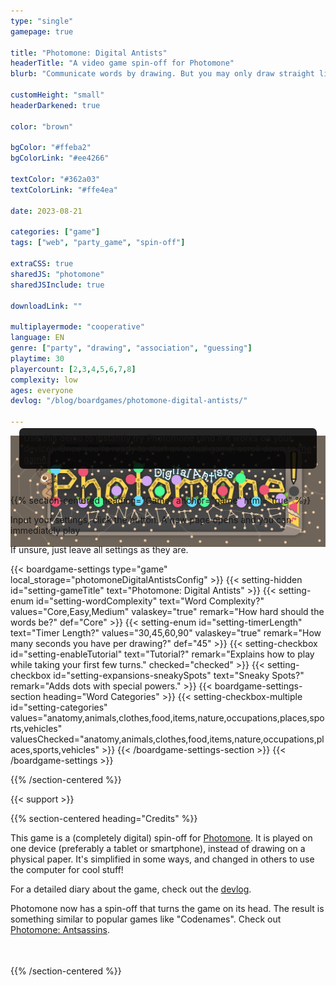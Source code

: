 ```yaml
---
type: "single"
gamepage: true

title: "Photomone: Digital Antists"
headerTitle: "A video game spin-off for Photomone"
blurb: "Communicate words by drawing. But you may only draw straight lines between the dots on your screen, and not all dots are created equal."

customHeight: "small"
headerDarkened: true

color: "brown"

bgColor: "#ffeba2"
bgColorLink: "#ee4266"

textColor: "#362a03"
textColorLink: "#ffe4ea"

date: 2023-08-21

categories: ["game"]
tags: ["web", "party_game", "spin-off"]

extraCSS: true
sharedJS: "photomone"
sharedJSInclude: true

downloadLink: ""

multiplayermode: "cooperative"
language: EN
genre: ["party", "drawing", "association", "guessing"]
playtime: 30
playercount: [2,3,4,5,6,7,8]
complexity: low
ages: everyone
devlog: "/blog/boardgames/photomone-digital-antists/"

---
```


<script>window.configStringToUse = window.localStorage.photomoneDigitalAntistsConfig;</script>
<!-- <div style="margin-top: min(3vw, 2em);"> -->

<div style="margin-bottom: -23vw; position: relative; z-index: -1; opacity: 0.9;">
  <img src="assets/photomone_digital_antists_header.webp">
</div>

<div style="max-width: 720px; margin: auto; padding: 1em;">
<!-- <h2 style="text-align: center; filter: drop-shadow(0 0 4px black);">Try it!</h2> -->

<p style="background-color: rgba(0,0,0,0.86); border-radius: 0.5em; padding: 0.5em;;">Use this demo to instantly try Photomone (and if it works on your device). Once you're ready to start an actual game, scroll down to <a href="#game">the game</a>.</p>

<div class="photomone-canvas" data-addui="true" data-pointradiusfactor="0.02" data-pointboundsmin="50" data-pointboundsmax="100" data-linewidthfactor="0.015" data-noexpansions="true" data-transparentbackground="false" style="filter: drop-shadow(0 0 12px #222);"></div>

</div>

{{% section-centered heading="Game" anchor="game" html="true" %}}

<p>Input your settings, click the button. A new page opens and you can immediately play</p>

<p>If unsure, just leave all settings as they are.</p>

{{< boardgame-settings type="game" local_storage="photomoneDigitalAntistsConfig" >}}
	{{< setting-hidden id="setting-gameTitle" text="Photomone: Digital Antists" >}}
  {{< setting-enum id="setting-wordComplexity" text="Word Complexity?" values="Core,Easy,Medium" valaskey="true" remark="How hard should the words be?" def="Core" >}}
  {{< setting-enum id="setting-timerLength" text="Timer Length?" values="30,45,60,90" valaskey="true" remark="How many seconds you have per drawing?" def="45" >}}
  {{< setting-checkbox id="setting-enableTutorial" text="Tutorial?" remark="Explains how to play while taking your first few turns." checked="checked" >}}
  {{< setting-checkbox id="setting-expansions-sneakySpots" text="Sneaky Spots?" remark="Adds dots with special powers." >}}
  {{< boardgame-settings-section heading="Word Categories" >}}
{{< setting-checkbox-multiple id="setting-categories" values="anatomy,animals,clothes,food,items,nature,occupations,places,sports,vehicles" valuesChecked="anatomy,animals,clothes,food,items,nature,occupations,places,sports,vehicles" >}}
  {{< /boardgame-settings-section >}}
{{< /boardgame-settings >}}

{{% /section-centered %}}

{{< support >}}

{{% section-centered heading="Credits" %}}

This game is a (completely digital) spin-off for [Photomone](https://pandaqi.com/photomone). It is played on one device (preferably a tablet or smartphone), instead of drawing on a physical paper. It's simplified in some ways, and changed in others to use the computer for cool stuff!

For a detailed diary about the game, check out the [devlog](/blog/boardgames/photomone-digital-antists).

<div class="photomone-update-block" style="margin-bottom: 3.5em;">
Photomone now has a spin-off that turns the game on its head. The result is something similar to popular games like "Codenames". Check out <a href="https://pandaqi.com/photomone-antsassins/">Photomone: Antsassins</a>.
</div>

{{% /section-centered %}}

<script>
window.onload = (ev) => {
  const p = new PHOTOMONE.Game({ gameTitle: "photomoneDigital", loadGame: false })
}
</script>